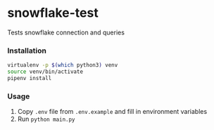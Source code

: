 # snowflake-test
Tests snowflake connection and queries

### Installation
```bash
virtualenv -p $(which python3) venv
source venv/bin/activate
pipenv install
```

### Usage
1. Copy `.env` file from `.env.example` and fill in environment variables
2. Run `python main.py`

